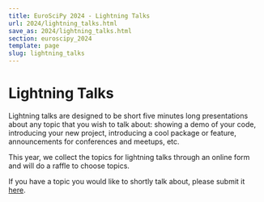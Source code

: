 ```yaml
---
title: EuroSciPy 2024 - Lightning Talks
url: 2024/lightning_talks.html
save_as: 2024/lightning_talks.html
section: euroscipy_2024
template: page
slug: lightning_talks
---
```


# Lightning Talks

Lightning talks are designed to be short five minutes long presentations about 
any topic that you wish to talk about: showing a demo of your code,
introducing your new project, introducing a cool package or feature, announcements for conferences and meetups, etc.

This year, we collect the topics for lightning talks through an online form and will do a raffle to choose topics. 

If you have a topic you would like to shortly talk about, please submit it [here](https://docs.google.com/forms/d/e/1FAIpQLSemMPjtH8kHRCKaStEVecDgxe3dWD9K2iJSREkhDkethCAEHQ/viewform).
